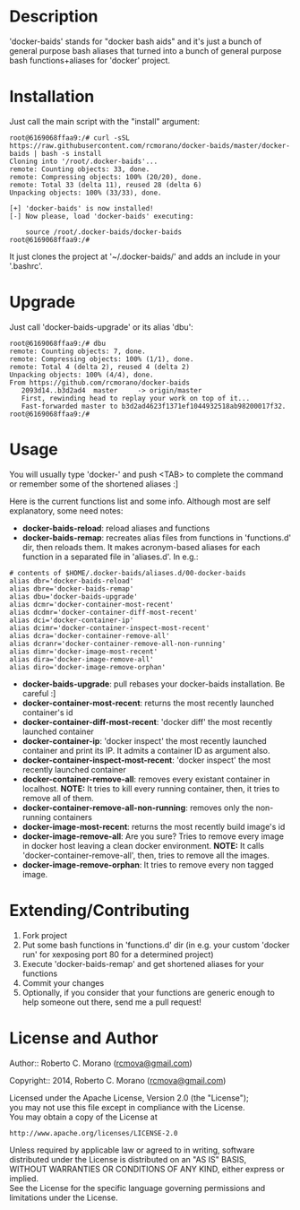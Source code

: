 # Description

'docker-baids' stands for "docker bash aids" and it's just a bunch of general purpose bash aliases that turned into a bunch of general purpose bash functions+aliases for 'docker' project.

# Installation

Just call the main script with the "install" argument:

```
root@6169068ffaa9:/# curl -sSL https://raw.githubusercontent.com/rcmorano/docker-baids/master/docker-baids | bash -s install
Cloning into '/root/.docker-baids'...
remote: Counting objects: 33, done.
remote: Compressing objects: 100% (20/20), done.
remote: Total 33 (delta 11), reused 28 (delta 6)
Unpacking objects: 100% (33/33), done.

[+] 'docker-baids' is now installed!
[-] Now please, load 'docker-baids' executing:

    source /root/.docker-baids/docker-baids
root@6169068ffaa9:/#
```

It just clones the project at '~/.docker-baids/' and adds an include in your '.bashrc'.

# Upgrade

Just call 'docker-baids-upgrade' or its alias 'dbu':

```
root@6169068ffaa9:/# dbu 
remote: Counting objects: 7, done.
remote: Compressing objects: 100% (1/1), done.
remote: Total 4 (delta 2), reused 4 (delta 2)
Unpacking objects: 100% (4/4), done.
From https://github.com/rcmorano/docker-baids
   2093d14..b3d2ad4  master     -> origin/master
   First, rewinding head to replay your work on top of it...
   Fast-forwarded master to b3d2ad4623f1371ef1044932518ab98200017f32.
root@6169068ffaa9:/#
```

# Usage

You will usually type 'docker-' and push \<TAB\> to complete the command or remember some of the shortened aliases :]

Here is the current functions list and some info. Although most are self explanatory, some need notes:

* **docker-baids-reload**: reload aliases and functions
* **docker-baids-remap**: recreates alias files from functions in 'functions.d' dir, then reloads them.
It makes acronym-based aliases for each function in a separated file in 'aliases.d'. In e.g.:
```
# contents of $HOME/.docker-baids/aliases.d/00-docker-baids
alias dbr='docker-baids-reload'
alias dbre='docker-baids-remap'
alias dbu='docker-baids-upgrade'
alias dcmr='docker-container-most-recent'
alias dcdmr='docker-container-diff-most-recent'
alias dci='docker-container-ip'
alias dcimr='docker-container-inspect-most-recent'
alias dcra='docker-container-remove-all'
alias dcranr='docker-container-remove-all-non-running'
alias dimr='docker-image-most-recent'
alias dira='docker-image-remove-all'
alias diro='docker-image-remove-orphan'
```
* **docker-baids-upgrade**: pull rebases your docker-baids installation. Be careful :]
* **docker-container-most-recent**: returns the most recently launched container's id
* **docker-container-diff-most-recent**: 'docker diff' the most recently launched container
* **docker-container-ip**: 'docker inspect' the most recently launched container and print its IP.
It admits a container ID as argument also.
* **docker-container-inspect-most-recent**: 'docker inspect' the most recently launched container
* **docker-container-remove-all**: removes every existant container in localhost.
**NOTE:** It tries to kill every running container, then, it tries to remove all of them.
* **docker-container-remove-all-non-running**: removes only the non-running containers
* **docker-image-most-recent**: returns the most recently build image's id
* **docker-image-remove-all**: Are you sure? Tries to remove every image in docker host leaving a clean docker environment.
**NOTE:** It calls 'docker-container-remove-all', then, tries to remove all the images.
* **docker-image-remove-orphan**: It tries to remove every non tagged image.

# Extending/Contributing

1. Fork project
2. Put some bash functions in 'functions.d' dir (in e.g. your custom 'docker run' for xexposing port 80 for a determined project)
3. Execute 'docker-baids-remap' and get shortened aliases for your functions
4. Commit your changes
5. Optionally, if you consider that your functions are generic enough to help someone out there, send me a pull request! 

# License and Author                                                             
                                                                                 
Author:: Roberto C. Morano (<rcmova@gmail.com>)                                  
                                                                                 
Copyright:: 2014, Roberto C. Morano (<rcmova@gmail.com>)                         
                                                                                 
Licensed under the Apache License, Version 2.0 (the "License");                  
you may not use this file except in compliance with the License.                 
You may obtain a copy of the License at                                          
                                                                                 
    http://www.apache.org/licenses/LICENSE-2.0                                   
                                                                                 
Unless required by applicable law or agreed to in writing, software              
distributed under the License is distributed on an "AS IS" BASIS,                
WITHOUT WARRANTIES OR CONDITIONS OF ANY KIND, either express or implied.         
See the License for the specific language governing permissions and              
limitations under the License.
